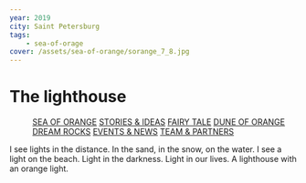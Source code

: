```yaml
---
year: 2019
city: Saint Petersburg
tags:
    - sea-of-orage
cover: /assets/sea-of-orange/sorange_7_8.jpg
---
```


# The lighthouse

<Menu>
<a href="/sea-of-orange">SEA OF ORANGE</a>
<a href="/sea-of-orange/stories-and-ideas">STORIES & IDEAS</a>
<a href="/sea-of-orange/fairytale">FAIRY TALE</a>
<a href="/sea-of-orange/dune-of-orange">DUNE OF ORANGE</a>
<a href="/sea-of-orange/dreamrocks">DREAM ROCKS</a>
<a href="/sea-of-orange/events-and-news">EVENTS & NEWS</a>
<a href="/sea-of-orange/team-and-partners">TEAM & PARTNERS</a>
</Menu>

I see lights in the distance. In the sand, in the snow, on the water. I see a light on the beach. Light in the darkness. Light in our lives. A lighthouse with an orange light.
